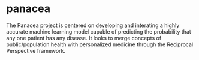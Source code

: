 # panacea
The Panacea project is centered on developing and interating a highly accurate machine learning model capable of predicting the probability that any one patient has any disease. It looks to merge concepts of public/population health with personalized medicine through the Reciprocal Perspective framework.
